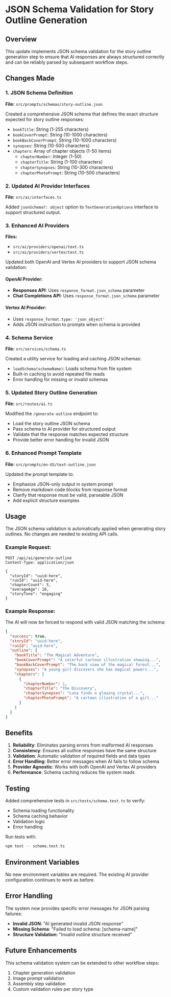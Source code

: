 # JSON Schema Validation for Story Outline Generation

## Overview

This update implements JSON schema validation for the story outline generation step to ensure that AI responses are always structured correctly and can be reliably parsed by subsequent workflow steps.

## Changes Made

### 1. JSON Schema Definition

**File:** `src/prompts/schemas/story-outline.json`

Created a comprehensive JSON schema that defines the exact structure expected for story outline responses:

- `bookTitle`: String (1-255 characters)
- `bookCoverPrompt`: String (10-1000 characters) 
- `bookBackCoverPrompt`: String (10-1000 characters)
- `synopses`: String (10-500 characters)
- `chapters`: Array of chapter objects (1-50 items)
  - `chapterNumber`: Integer (1-50)
  - `chapterTitle`: String (1-100 characters)
  - `chapterSynopses`: String (10-300 characters)
  - `chapterPhotoPrompt`: String (10-500 characters)

### 2. Updated AI Provider Interfaces

**File:** `src/ai/interfaces.ts`

Added `jsonSchema?: object` option to `TextGenerationOptions` interface to support structured output.

### 3. Enhanced AI Providers

**Files:** 
- `src/ai/providers/openai/text.ts`
- `src/ai/providers/vertex/text.ts`

Updated both OpenAI and Vertex AI providers to support JSON schema validation:

#### OpenAI Provider:
- **Responses API**: Uses `response_format.json_schema` parameter
- **Chat Completions API**: Uses `response_format.json_schema` parameter

#### Vertex AI Provider:
- Uses `response_format.type: 'json_object'` 
- Adds JSON instruction to prompts when schema is provided

### 4. Schema Service

**File:** `src/services/schema.ts`

Created a utility service for loading and caching JSON schemas:

- `loadSchema(schemaName)`: Loads schema from file system
- Built-in caching to avoid repeated file reads
- Error handling for missing or invalid schemas

### 5. Updated Story Outline Generation

**File:** `src/routes/ai.ts`

Modified the `/generate-outline` endpoint to:

- Load the story outline JSON schema
- Pass schema to AI provider for structured output
- Validate that the response matches expected structure
- Provide better error handling for invalid JSON

### 6. Enhanced Prompt Template

**File:** `src/prompts/en-US/text-outline.json`

Updated the prompt template to:

- Emphasize JSON-only output in system prompt
- Remove markdown code blocks from response format
- Clarify that response must be valid, parseable JSON
- Add explicit structure examples

## Usage

The JSON schema validation is automatically applied when generating story outlines. No changes are needed to existing API calls.

### Example Request:
```http
POST /api/ai/generate-outline
Content-Type: application/json

{
  "storyId": "uuid-here",
  "runId": "uuid-here", 
  "chapterCount": 5,
  "averageAge": 10,
  "storyTone": "engaging"
}
```

### Example Response:
The AI will now be forced to respond with valid JSON matching the schema:

```json
{
  "success": true,
  "storyId": "uuid-here",
  "runId": "uuid-here",
  "outline": {
    "bookTitle": "The Magical Adventure",
    "bookCoverPrompt": "A colorful cartoon illustration showing...",
    "bookBackCoverPrompt": "The back view of the magical forest...",
    "synopses": "A young girl discovers she has magical powers...",
    "chapters": [
      {
        "chapterNumber": 1,
        "chapterTitle": "The Discovery",
        "chapterSynopses": "Luna finds a glowing crystal...",
        "chapterPhotoPrompt": "A cartoon illustration of a girl..."
      }
    ]
  }
}
```

## Benefits

1. **Reliability**: Eliminates parsing errors from malformed AI responses
2. **Consistency**: Ensures all outline responses have the same structure
3. **Validation**: Automatic validation of required fields and data types
4. **Error Handling**: Better error messages when AI fails to follow schema
5. **Provider Agnostic**: Works with both OpenAI and Vertex AI providers
6. **Performance**: Schema caching reduces file system reads

## Testing

Added comprehensive tests in `src/tests/schema.test.ts` to verify:

- Schema loading functionality
- Schema caching behavior
- Validation logic
- Error handling

Run tests with:
```bash
npm test -- schema.test.ts
```

## Environment Variables

No new environment variables are required. The existing AI provider configuration continues to work as before.

## Error Handling

The system now provides specific error messages for JSON parsing failures:

- **Invalid JSON**: "AI generated invalid JSON response"
- **Missing Schema**: "Failed to load schema: [schema-name]"
- **Structure Validation**: "Invalid outline structure received"

## Future Enhancements

This schema validation system can be extended to other workflow steps:

1. Chapter generation validation
2. Image prompt validation  
3. Assembly step validation
4. Custom validation rules per story type
